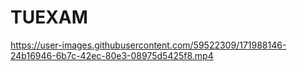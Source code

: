 # TUEXAM



https://user-images.githubusercontent.com/59522309/171988146-24b16946-6b7c-42ec-80e3-08975d5425f8.mp4

